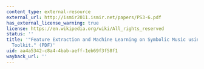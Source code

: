 ```yaml
---
content_type: external-resource
external_url: http://ismir2011.ismir.net/papers/PS3-6.pdf
has_external_license_warning: true
license: https://en.wikipedia.org/wiki/All_rights_reserved
status: ''
title: '"Feature Extraction and Machine Learning on Symbolic Music using the music21
  Toolkit." (PDF)'
uid: aa4a5342-c8a4-4bab-aeff-1eb69f3f58f1
wayback_url: ''
---
```


